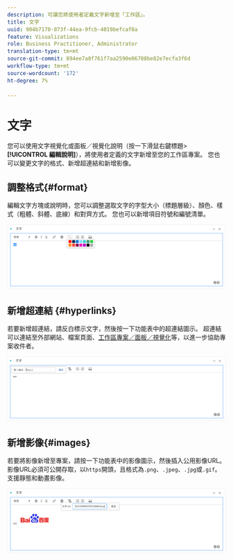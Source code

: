 ```yaml
---
description: 可讓您將使用者定義文字新增至「工作區」。
title: 文字
uuid: 904b7170-073f-44ea-9fcb-4019befcaf8a
feature: Visualizations
role: Business Practitioner, Administrator
translation-type: tm+mt
source-git-commit: 894ee7a8f761f7aa2590e06708be82e7ecfa3f6d
workflow-type: tm+mt
source-wordcount: '172'
ht-degree: 7%

---
```



# 文字

您可以使用文字視覺化或面板／視覺化說明（按一下滑鼠右鍵標題> **[!UICONTROL 編輯說明]**），將使用者定義的文字新增至您的工作區專案。 您也可以變更文字的格式、新增超連結和新增影像。

## 調整格式{#format}

編輯文字方塊或說明時，您可以調整選取文字的字型大小（標題層級）、顏色、樣式（粗體、斜體、底線）和對齊方式。 您也可以新增項目符號和編號清單。

![](assets/format.png)

## 新增超連結 {#hyperlinks}

若要新增超連結，請反白標示文字，然後按一下功能表中的超連結圖示。 超連結可以連結至外部網站、檔案頁面、[工作區專案／面板／視覺化](https://experienceleague.adobe.com/docs/analytics/analyze/analysis-workspace/curate-share/shareable-links.html)等，以進一步協助專案收件者。

![](assets/hyperlink.png)

## 新增影像{#images}

若要將影像新增至專案，請按一下功能表中的影像圖示，然後插入公用影像URL。 影像URL必須可公開存取，以`https`開頭，且格式為`.png`、`.jpeg`、`.jpg`或`.gif`。 支援靜態和動畫影像。

![](assets/image.png)
